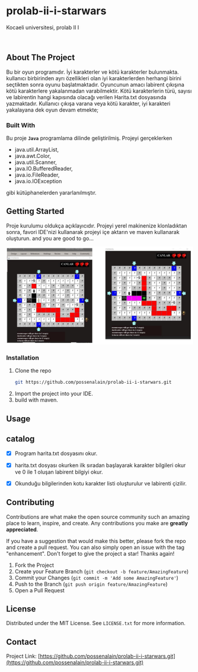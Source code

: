 # prolab-ii-i-starwars

Kocaeli universitesi, prolab II I

<br />


<!-- ABOUT THE PROJECT -->
## About The Project

<p>
Bu bir oyun programıdır.
İyi karakterler ve kötü karakterler bulunmakta.
kullanıcı birbirinden ayrı özellikleri olan iyi karakterlerden herhangi birini seçtikten sonra oyunu başlatmaktadır.
Oyuncunun amacı labirent çıkışına kötü karakterlere yakalanmadan varabilmektir.
Kötü karakterlerin türü, sayısı ve labirentin hangi kapısında olacağı verilen Harita.txt dosyasında yazmaktadır.
Kullanıcı çıkışa varana veya kötü karakter, iyi karakteri yakalayana dek oyun devam etmekte;
<!--
yakalandığında ise iyi karakterin canı bitene değin yeniden başlamaktadır.
</p>
<div style="margin:1% 10%;">
<img alt="project screenshot" align="center" height="500" src="res/finalstate.jpg" width="500"/>
</div>
-->

### Built With

Bu proje **`Java`** programlama dilinde geliştirilmiş.
Projeyi gerçeklerken 

* java.util.ArrayList, 
* java.awt.Color, 
* java.util.Scanner, 
* java.IO.BufferedReader, 
* java.io.FileReader, 
* java.io.IOException 

gibi kütüphanelerden yararlanılmıştır.

## Getting Started

Proje kurulumu oldukça açıklayıcıdır. Projeyi yerel makinenize klonladıktan sonra,
favori IDE'nizi kullanarak projeyi içe aktarın ve maven kullanarak oluşturun. and you are good to go...

![algorithm running](res/running.jpg)

### Installation
1. Clone the repo
   ```sh
   git https://github.com/possenalain/prolab-ii-i-starwars.git
   ```
2. Import the project into your IDE.
3. build with maven.


<!-- USAGE EXAMPLES -->
## Usage


<!-- ROADMAP -->
## catalog

- [x] Program harita.txt dosyasını okur.
- [x] harita.txt dosyası okurken ilk sıradan başlayarak karakter bilgileri okur ve 0 ile 1 oluşan labirent bilgiyi okur.
- [x] Okunduğu bilgilerinden kotu karakter listi oluşturulur ve labirenti çizilir.


<!-- CONTRIBUTING -->
## Contributing

Contributions are what make the open source community such an amazing place to learn, inspire, and create. Any contributions you make are **greatly appreciated**.

If you have a suggestion that would make this better, please fork the repo and create a pull request. You can also simply open an issue with the tag "enhancement".
Don't forget to give the project a star! Thanks again!

1. Fork the Project
2. Create your Feature Branch (`git checkout -b feature/AmazingFeature`)
3. Commit your Changes (`git commit -m 'Add some AmazingFeature'`)
4. Push to the Branch (`git push origin feature/AmazingFeature`)
5. Open a Pull Request


<!-- LICENSE -->
## License

Distributed under the MIT License. See `LICENSE.txt` for more information.

<!-- CONTACT -->
## Contact

Project Link: [https://github.com/possenalain/prolab-ii-i-starwars.git](https://github.com/possenalain/prolab-ii-i-starwars.git)



